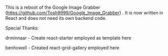This is a reboot of the Google Image Grabber (https://github.com/Tosh9999/Google_Image_Grabber) . It is now written in React and does not need its own backend code.

Special Thanks:

drminnaar - Create react-starter employed as template here

benhowell - Created react-grid-gallery employed here
